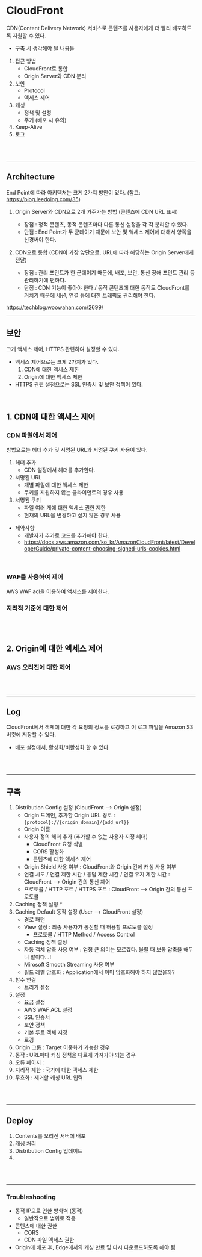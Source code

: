# CloudFront
CDN(Content Delivery Network) 서비스로 콘텐츠를 사용자에게 더 빨리 배포하도록 지원할 수 있다.
* 구축 시 생각해야 될 내용들
1) 접근 방법
    * CloudFront로 통합
    * Origin Server와 CDN 분리
2) 보안
    * Protocol
    * 액세스 제어
3) 캐싱
    * 정책 및 설정
    * 주기 (배포 시 유의)
4) Keep-Alive
5) 로그

</br>
</br>

---
## Architecture
End Point에 따라 아키텍처는 크게 2가지 방안이 있다. (참고: https://blog.leedoing.com/35)
1) Origin Server와 CDN으로 2개 가주가는 방법 (콘텐츠에 CDN URL 표시)
    * 장점 : 정적 콘텐츠, 동적 콘텐츠마다 다른 통신 설정을 각 각 분리할 수 있다.
    * 단점 : End Point가 두 군데이기 때문에 보안 및 액세스 제어에 대해서 양쪽을 신경써야 한다.

2) CDN으로 통합 (CDN이 가장 앞단으로, URL에 따라 해당하는 Origin Server에게 전달)
    * 장점 : 관리 포인트가 한 군데이기 때문에, 배포, 보안, 통신 장애 포인트 관리 등 관리하기에 편하다. 
    * 단점 : CDN 기능이 좋아야 한다 / 동적 콘텐츠에 대한 동작도 CloudFront를 거치기 때문에 세션, 연결 등에 대한 트래픽도 관리해야 한다.

https://techblog.woowahan.com/2699/



---
## 보안
크게 액세스 제어, HTTPS 관련하여 설정할 수 있다.

* 액세스 제어으로는 크게 2가지가 있다.
    1) CDN에 대한 액세스 제한
    2) Origin에 대한 액세스 제한
* HTTPS 관련 설정으로는 SSL 인증서 및 보안 정책이 있다.
</br>

## 1. CDN에 대한 액세스 제어
### CDN 파일에서 제어
방법으로는 헤더 추가 및 서명된 URL과 서명된 쿠키 사용이 있다.
1. 헤더 추가
    * CDN 설정에서 헤더를 추가한다.
2. 서명된 URL
    * 개별 파일에 대한 액세스 제한
    * 쿠키를 지원하지 않는 클라이언트의 경우 사용
3. 서명된 쿠키
    * 파일 여러 개에 대한 액세스 권한 제한
    * 현재의 URL을 변경하고 싶지 않은 경우 사용
* 제약사항
    * 개발자가 추가로 코드를 추가해야 한다.
    * https://docs.aws.amazon.com/ko_kr/AmazonCloudFront/latest/DeveloperGuide/private-content-choosing-signed-urls-cookies.html
</br>

### WAF를 사용하여 제어
AWS WAF acl을 이용하여 액세스를 제어한다.
</br>

### 지리적 기준에 대한 제어
</br>
</br>

## 2. Origin에 대한 액세스 제어
### AWS 오리진에 대한 제어

</br>
</br>

---
## Log
CloudFront에서 객체에 대한 각 요청의 정보를 로깅하고 이 로그 파일을 Amazon S3 버킷에 저장할 수 있다.
* 배포 설정에서, 활성화/비활성화 할 수 있다.
</br>
</br>


---
## 구축
1. Distribution Config 설정 (CloudFront --> Origin 설정)
    * Origin 도메인, 추가할 Origin URL 경로 : ```{protocol}://{origin_domain}/{add_url}}```
    * Origin 이름
    * 사용자 정의 헤더 추가 (추가할 수 없는 사용자 지정 헤더)
        * CloudFront 요청 식별
        * CORS 활성화
        * 콘텐츠에 대한 액세스 제어
    * Origin Shield 사용 여부 : CloudFront와 Origin 간에 캐싱 사용 여부
    * 연결 시도 / 연결 제한 시간 / 응답 제한 시간 / 연결 유지 제한 시간 : CloudFront --> Origin 간의 통신 제어
    * 프로토콜 / HTTP 포트 / HTTPS 포트 : CloudFront --> Origin 간의 통신 프로토콜
2. Caching 정책 설정
    * 
3. Caching Default 동작 설정 (User --> CloudFront 설정)
    * 경로 패턴
    * View 설정 : 최종 사용자가 통신할 때 허용할 프로토콜 설정
        * 프로토콜 / HTTP Method / Access Control
    * Caching 정책 설정
    * 자동 객체 압축 사용 여부 : 엄청 큰 의미는 모르겠다. 올릴 때 보통 압축을 해두니 말이다...!
    * Mirosoft Smooth Streaming 사용 여부
    * 필드 레벨 암호화 : Application에서 이미 암호화해야 하지 않았을까?
4. 함수 연결
    * 트리거 설정
5. 설정
    * 요금 설정
    * AWS WAF ACL 설정
    * SSL 인증서
    * 보안 정책
    * 기본 루트 객체 지정
    * 로깅
6. Origin 그룹 : Target 이중화가 가능한 경우
7. 동작 : URL마다 캐싱 정책을 다르게 가져가야 되는 경우 
8. 오류 페이지 : 
9. 지리적 제한 : 국가에 대한 액세스 제한
10. 무효화 : 제거할 캐싱 URL 입력
</br>
</br>



---
## Deploy
1. Contents를 오리진 서버에 배포
2. 캐싱 처리
3. Distribution Config 업데이트
4. 
</br>
</br>




---
### Troubleshooting
* 동적 IP으로 인한 방화벽 (동적)
    * 일반적으로 범위로 적용
* 콘텐츠에 대한 권한
    * CORS
    * CDN 파일 액세스 권한
* Origin에 배포 후, Edge에서의 캐싱 만료 및 다시 다운로드하도록 해야 됨
</br>
